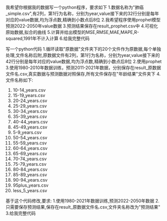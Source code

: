 我希望你根据我的数据写一个python程序，要求如下
1.数据名称为"肺癌_simple.csv",有2列，第1行为名称，分别为year,value接下来的32行分别是每年对应的value数据,均为浮点数,精确到小数点后8位
2.我希望程序使用prophet模型预测2022-2050年value数据
3.预测结果保存在result_prophet.csv中
4.可视化原始数据,拟合的曲线
5.计算并给出模型的MSE,RMSE,MAE,MAPE,R-squared,1991年不计入计算
6.给我完整代码

写一个python代码
1.循环读取"原数据"文件夹下的20个文件作为原数据,每个单独处理,文件名称后附,原数据文件有2列，第1行为名称，分别为year,value接下来的42行分别是每年对应的value数据,均为浮点数,精确到小数点后8位
2.使用prophet
3.使用1980-2010年数据训练，预测2011-2021年数据，分别保存在result_原数据文件名.csv,真实数据与预测数据对照保存,所有文件保存在"年龄结果"文件夹下
4.文件名称如下:
1. 10-14_years.csv
2. 15-19_years.csv
3. 20-24_years.csv
4. 25-29_years.csv
5. 30-34_years.csv
6. 35-39_years.csv
7. 40-44_years.csv
8. 45-49_years.csv
9. 5-9_years.csv
10. 50-54_years.csv
11. 55-59_years.csv
12. 60-64_years.csv
13. 65-69_years.csv
14. 70-74_years.csv
15. 75-79_years.csv
16. 80-84_years.csv
17. 85-89_years.csv
18. 90-94_years.csv
19. 95plus_years.csv
20. less_5_years.csv

基于这个代码修改,要求:
1.使用1980-2021年数据训练,预测2022-2050年数据
2.只需要保存预测结果,保存在result_原数据文件名.csv,文件夹名称改为"预测结果"
3.给我完整代码
